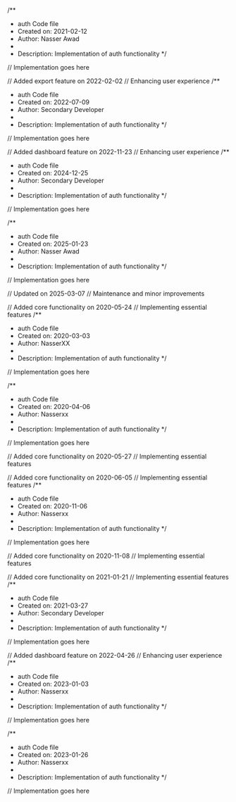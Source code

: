 /**
 * auth Code file
 * Created on: 2021-02-12
 * Author: Nasser Awad
 *
 * Description: Implementation of auth functionality
 */
 
// Implementation goes here


// Added export feature on 2022-02-02
// Enhancing user experience
/**
 * auth Code file
 * Created on: 2022-07-09
 * Author: Secondary Developer
 *
 * Description: Implementation of auth functionality
 */
 
// Implementation goes here


// Added dashboard feature on 2022-11-23
// Enhancing user experience
/**
 * auth Code file
 * Created on: 2024-12-25
 * Author: Secondary Developer
 *
 * Description: Implementation of auth functionality
 */
 
// Implementation goes here

/**
 * auth Code file
 * Created on: 2025-01-23
 * Author: Nasser Awad
 *
 * Description: Implementation of auth functionality
 */
 
// Implementation goes here


// Updated on 2025-03-07
// Maintenance and minor improvements

// Added core functionality on 2020-05-24
// Implementing essential features
/**
 * auth Code file
 * Created on: 2020-03-03
 * Author: NasserXX
 *
 * Description: Implementation of auth functionality
 */
 
// Implementation goes here

/**
 * auth Code file
 * Created on: 2020-04-06
 * Author: Nasserxx
 *
 * Description: Implementation of auth functionality
 */
 
// Implementation goes here


// Added core functionality on 2020-05-27
// Implementing essential features

// Added core functionality on 2020-06-05
// Implementing essential features
/**
 * auth Code file
 * Created on: 2020-11-06
 * Author: Nasserxx
 *
 * Description: Implementation of auth functionality
 */
 
// Implementation goes here


// Added core functionality on 2020-11-08
// Implementing essential features

// Added core functionality on 2021-01-21
// Implementing essential features
/**
 * auth Code file
 * Created on: 2021-03-27
 * Author: Secondary Developer
 *
 * Description: Implementation of auth functionality
 */
 
// Implementation goes here


// Added dashboard feature on 2022-04-26
// Enhancing user experience
/**
 * auth Code file
 * Created on: 2023-01-03
 * Author: Nasserxx
 *
 * Description: Implementation of auth functionality
 */
 
// Implementation goes here

/**
 * auth Code file
 * Created on: 2023-01-26
 * Author: Nasserxx
 *
 * Description: Implementation of auth functionality
 */
 
// Implementation goes here

